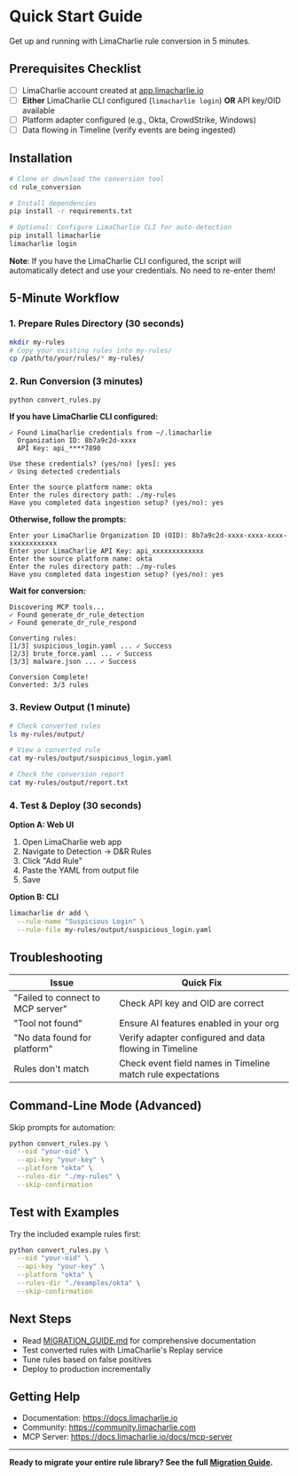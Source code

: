 # Quick Start Guide

Get up and running with LimaCharlie rule conversion in 5 minutes.

## Prerequisites Checklist

- [ ] LimaCharlie account created at [app.limacharlie.io](https://app.limacharlie.io)
- [ ] **Either** LimaCharlie CLI configured (`limacharlie login`) **OR** API key/OID available
- [ ] Platform adapter configured (e.g., Okta, CrowdStrike, Windows)
- [ ] Data flowing in Timeline (verify events are being ingested)

## Installation

```bash
# Clone or download the conversion tool
cd rule_conversion

# Install dependencies
pip install -r requirements.txt

# Optional: Configure LimaCharlie CLI for auto-detection
pip install limacharlie
limacharlie login
```

**Note**: If you have the LimaCharlie CLI configured, the script will automatically detect and use your credentials. No need to re-enter them!

## 5-Minute Workflow

### 1. Prepare Rules Directory (30 seconds)

```bash
mkdir my-rules
# Copy your existing rules into my-rules/
cp /path/to/your/rules/* my-rules/
```

### 2. Run Conversion (3 minutes)

```bash
python convert_rules.py
```

**If you have LimaCharlie CLI configured:**

```
✓ Found LimaCharlie credentials from ~/.limacharlie
  Organization ID: 8b7a9c2d-xxxx
  API Key: api_****7890

Use these credentials? (yes/no) [yes]: yes
✓ Using detected credentials

Enter the source platform name: okta
Enter the rules directory path: ./my-rules
Have you completed data ingestion setup? (yes/no): yes
```

**Otherwise, follow the prompts:**

```
Enter your LimaCharlie Organization ID (OID): 8b7a9c2d-xxxx-xxxx-xxxx-xxxxxxxxxxxx
Enter your LimaCharlie API Key: api_xxxxxxxxxxxxx
Enter the source platform name: okta
Enter the rules directory path: ./my-rules
Have you completed data ingestion setup? (yes/no): yes
```

**Wait for conversion:**
```
Discovering MCP tools...
✓ Found generate_dr_rule_detection
✓ Found generate_dr_rule_respond

Converting rules:
[1/3] suspicious_login.yaml ... ✓ Success
[2/3] brute_force.yaml ... ✓ Success
[3/3] malware.json ... ✓ Success

Conversion Complete!
Converted: 3/3 rules
```

### 3. Review Output (1 minute)

```bash
# Check converted rules
ls my-rules/output/

# View a converted rule
cat my-rules/output/suspicious_login.yaml

# Check the conversion report
cat my-rules/output/report.txt
```

### 4. Test & Deploy (30 seconds)

**Option A: Web UI**
1. Open LimaCharlie web app
2. Navigate to Detection → D&R Rules
3. Click "Add Rule"
4. Paste the YAML from output file
5. Save

**Option B: CLI**
```bash
limacharlie dr add \
  --rule-name "Suspicious Login" \
  --rule-file my-rules/output/suspicious_login.yaml
```

## Troubleshooting

| Issue | Quick Fix |
|-------|-----------|
| "Failed to connect to MCP server" | Check API key and OID are correct |
| "Tool not found" | Ensure AI features enabled in your org |
| "No data found for platform" | Verify adapter configured and data flowing in Timeline |
| Rules don't match | Check event field names in Timeline match rule expectations |

## Command-Line Mode (Advanced)

Skip prompts for automation:

```bash
python convert_rules.py \
  --oid "your-oid" \
  --api-key "your-key" \
  --platform "okta" \
  --rules-dir "./my-rules" \
  --skip-confirmation
```

## Test with Examples

Try the included example rules first:

```bash
python convert_rules.py \
  --oid "your-oid" \
  --api-key "your-key" \
  --platform "okta" \
  --rules-dir "./examples/okta" \
  --skip-confirmation
```

## Next Steps

- Read [MIGRATION_GUIDE.md](MIGRATION_GUIDE.md) for comprehensive documentation
- Test converted rules with LimaCharlie's Replay service
- Tune rules based on false positives
- Deploy to production incrementally

## Getting Help

- Documentation: https://docs.limacharlie.io
- Community: https://community.limacharlie.com
- MCP Server: https://docs.limacharlie.io/docs/mcp-server

---

**Ready to migrate your entire rule library? See the full [Migration Guide](MIGRATION_GUIDE.md).**
